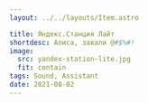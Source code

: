 ```yaml
---
layout: ../../layouts/Item.astro

title: Яндекс.Станция Лайт
shortdesc: Алиса, завали @#$%#!
image:
  src: yandex-station-lite.jpg
  fit: contain
tags: Sound, Assistant
date: 2021-08-02
---
```

